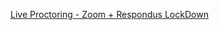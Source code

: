 


[Live Proctoring - Zoom + Respondus LockDown](https://oel.umflint.edu/helpdesk/viewer.php?f=Assignments-and-Tests/respondus-zoom.html#:~:text=Click%20the%20menu%20button%20next,enter%20zoom.umich.us.)
